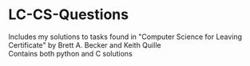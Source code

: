 # LC-CS-Questions
Includes my solutions to tasks found in "Computer Science for Leaving Certificate" by Brett A. Becker and Keith Quille <br>
Contains both python and C solutions
